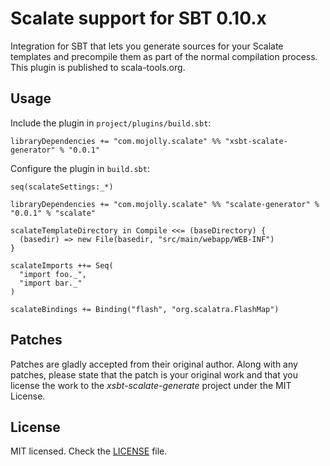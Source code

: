# Scalate support for SBT 0.10.x
 
Integration for SBT that lets you generate sources for your Scalate templates and precompile them as part of the normal compilation process. This plugin is published to scala-tools.org.
 
## Usage

Include the plugin in `project/plugins/build.sbt`:

    libraryDependencies += "com.mojolly.scalate" %% "xsbt-scalate-generator" % "0.0.1"
    
Configure the plugin in `build.sbt`:

    seq(scalateSettings:_*)
  
    libraryDependencies += "com.mojolly.scalate" %% "scalate-generator" % "0.0.1" % "scalate"
      
    scalateTemplateDirectory in Compile <<= (baseDirectory) {
      (basedir) => new File(basedir, "src/main/webapp/WEB-INF")
    }
    
    scalateImports ++= Seq(
      "import foo._",
      "import bar._"
    )
    
    scalateBindings += Binding("flash", "org.scalatra.FlashMap")

## Patches

Patches are gladly accepted from their original author. Along with any patches, please state that the patch is your original work and that you license the work to the *xsbt-scalate-generate* project under the MIT License.
 
## License
 
MIT licensed. Check the [LICENSE](https://raw.github.com/mojolly/xsbt-scalate-generate/master/LICENSE) file.
